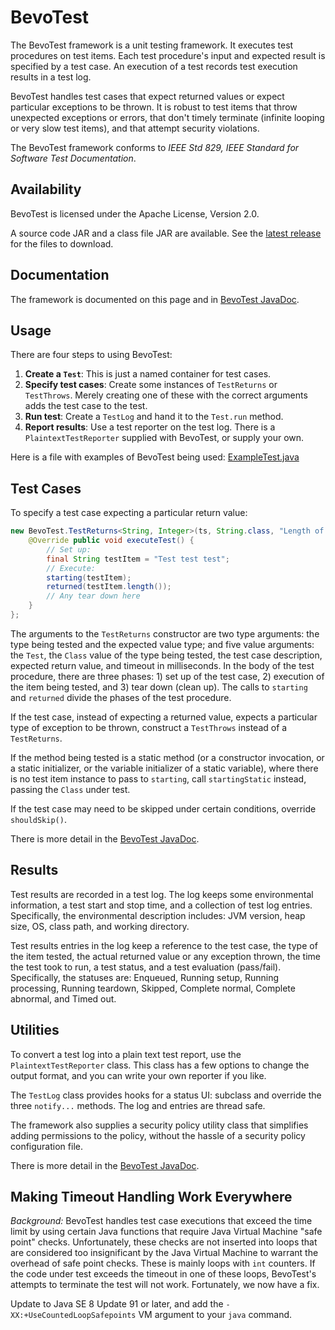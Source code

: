 # BevoTest #

The BevoTest framework is a unit testing framework. It executes test procedures on test items. Each test procedure's input and expected result is specified by a test case. An execution of a test records test execution results in a test log.

BevoTest handles test cases that expect returned values or expect particular exceptions to be thrown. It is robust to test items that throw unexpected exceptions or errors, that don't timely terminate (infinite looping or very slow test items), and that attempt security violations.

The BevoTest framework conforms to _IEEE Std 829, IEEE Standard for Software Test Documentation_.

## Availability ##

BevoTest is licensed under the Apache License, Version 2.0.

A source code JAR and a class file JAR are available.  See the [latest release](https://github.com/jthywiss/BevoTest/releases/latest) for the files to download.

## Documentation ##

The framework is documented on this page and in [BevoTest JavaDoc](https://www.cs.utexas.edu/~jthywiss/bevotest-doc/index.html).

## Usage ##

There are four steps to using BevoTest:

1. **Create a `Test`**: This is just a named container for test cases.
2. **Specify test cases**: Create some instances of `TestReturns` or `TestThrows`. Merely creating one of these with the correct arguments adds the test case to the test.
3. **Run test**: Create a `TestLog` and hand it to the `Test.run` method.
4. **Report results**: Use a test reporter on the test log. There is a `PlaintextTestReporter` supplied with BevoTest, or supply your own.

Here is a file with examples of BevoTest being used: [ExampleTest.java](https://www.cs.utexas.edu/~jthywiss/ExampleTest.java)

## Test Cases ##

To specify a test case expecting a particular return value:

```Java
new BevoTest.TestReturns<String, Integer>(ts, String.class, "Length of String", 14, 2000L) {
    @Override public void executeTest() {
        // Set up:
        final String testItem = "Test test test";
        // Execute:
        starting(testItem);
        returned(testItem.length());
        // Any tear down here
    }
};
```

The arguments to the `TestReturns` constructor are two type arguments: the type being tested and the expected value type; and five value arguments: the `Test`, the `Class` value of the type being tested, the test case description, expected return value, and timeout in milliseconds. In the body of the test procedure, there are three phases: 1) set up of the test case, 2) execution of the item being tested, and 3) tear down (clean up). The calls to `starting` and `returned` divide the phases of the test procedure.

If the test case, instead of expecting a returned value, expects a particular type of exception to be thrown, construct a `TestThrows` instead of a `TestReturns`.

If the method being tested is a static method (or a constructor invocation, or a static initializer, or the variable initializer of a static variable), where there is no test item instance to pass to `starting`, call `startingStatic` instead, passing the `Class` under test.

If the test case may need to be skipped under certain conditions, override `shouldSkip()`.

There is more detail in the [BevoTest JavaDoc](https://www.cs.utexas.edu/~jthywiss/bevotest-doc/index.html).

## Results ##

Test results are recorded in a test log. The log keeps some environmental information, a test start and stop time, and a collection of test log entries. Specifically, the environmental description includes: JVM version, heap size, OS, class path, and working directory.

Test results entries in the log keep a reference to the test case, the type of the item tested, the actual returned value or any exception thrown, the time the test took to run, a test status, and a test evaluation (pass/fail). Specifically, the statuses are: Enqueued, Running setup, Running processing, Running teardown, Skipped, Complete normal, Complete abnormal, and Timed out.

## Utilities ##

To convert a test log into a plain text test report, use the `PlaintextTestReporter` class. This class has a few options to change the output format, and you can write your own reporter if you like.

The `TestLog` class provides hooks for a status UI: subclass and override the three `notify...` methods. The log and entries are thread safe.

The framework also supplies a security policy utility class that simplifies adding permissions to the policy, without the hassle of a security policy configuration file.

There is more detail in the [BevoTest JavaDoc](https://www.cs.utexas.edu/~jthywiss/bevotest-doc/index.html).

## Making Timeout Handling Work Everywhere ##

_Background:_ BevoTest handles test case executions that exceed the time limit by using certain Java functions that require Java Virtual Machine "safe point" checks.  Unfortunately, these checks are not inserted into loops that are considered too insignificant by the Java Virtual Machine to warrant the overhead of safe point checks.  These is mainly loops with `int` counters.  If the code under test exceeds the timeout in one of these loops, BevoTest's attempts to terminate the test will not work.  Fortunately, we now have a fix.

Update to Java SE 8 Update 91 or later, and add the `-XX:+UseCountedLoopSafepoints` VM argument to your `java` command.
